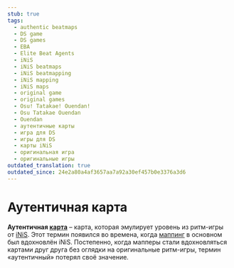```yaml
---
stub: true
tags:
  - authentic beatmaps
  - DS game
  - DS games
  - EBA
  - Elite Beat Agents
  - iNiS
  - iNiS beatmaps
  - iNiS beatmapping
  - iNiS mapping
  - iNiS maps
  - original game
  - original games
  - Osu! Tatakae! Ouendan!
  - Osu Tatakae Ouendan
  - Ouendan
  - аутентичные карты
  - игра для DS
  - игры для DS
  - карты iNiS
  - оригинальная игра
  - оригинальные игры
outdated_translation: true
outdated_since: 24e2a80a4af3657aa7a92a30ef457b0e3376a3d6
---
```


# Аутентичная карта

**Аутентичная [карта](/wiki/Beatmap)** – карта, которая эмулирует уровень из ритм-игры от [iNiS](/wiki/iNiS_games). Этот термин появился во времена, когда [маппинг](/wiki/Beatmapping) в основном был вдохновлён iNiS. Постепенно, когда мапперы стали вдохновляться картами друг друга без оглядки на оригинальные ритм-игры, термин «аутентичный» потерял своё значение.
